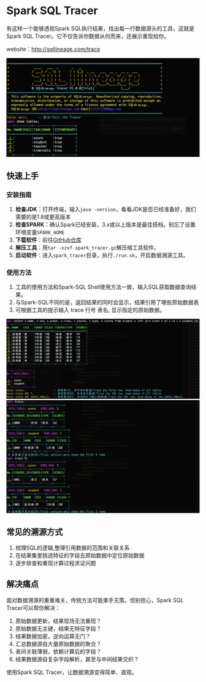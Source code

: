 # Spark SQL Tracer 
有这样一个能够透视Spark SQL执行结果，找出每一行数据源头的工具，这就是Spark SQL Tracer。它不仅告诉你数据从何而来，还展示重现给你。

website：http://sqllineage.com/trace

![My Image](img/11.png)
## 快速上手

### 安装指南
1. **检查JDK**：打开终端，输入`java -version`，看看JDK是否已经准备好，我们需要的是1.8或更高版本
2. **检查SPARK**：确认Spark已经安装，3.x或以上版本是最佳搭档。别忘了设置环境变量`SPARK_HOME`
3. **下载软件**：前往[GitHub仓库](https://github.com/sqllineages/spark_sql_tracer)
4. **解压工具**：用`tar -xzvf spark_tracer.gz`解压缩工具软件。
5. **启动软件**：进入`spark_tracer`目录，执行`./run.sh`，开启数据溯源工具。

### 使用方法

1. 工具的使用方法和Spark-SQL Shell使用方法一致，输入SQL获取数据查询结果。
2. 与Spark-SQL不同的是，返回结果的同时会显示，结果引用了哪些原始数据表
3. 可根据工具的提示输入 trace 行号 表名; 显示指定的原始数据。

![My Image](img/22.png)
![My Image](img/33.png)
## 常见的溯源方式

1. 梳理SQL的逻辑,整理引用数据的范围和关联关系
2. 在结果集里挑选特征的字段去原始数据中定位原始数据
3. 逐步排查和重现计算过程求证问题

## 解决痛点

面对数据溯源的重重难关，传统方法可能束手无策。但别担心，Spark SQL Tracer可以帮你解决：

1. 原始数据更新，结果现场无法重现？
2. 原始数据无主键，结果无特征字段？
3. 结果数据加密，逆向运算无门？
4. 汇总数据源自大量原始数据的聚合？
5. 表间关联薄弱，依赖计算后的字段？
6. 结果数据源自复杂字段解析，甚至与中间结果交织？

使用Spark SQL Tracer，让数据溯源变得简单、直观。
